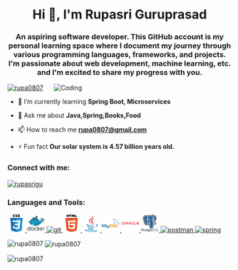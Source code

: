 <h1 align="center">Hi 👋, I'm Rupasri Guruprasad</h1>
<h3 align="center"> An aspiring software developer. This GitHub account is my personal learning space where I document my journey through various programming languages, frameworks, and projects. I'm passionate about web development, machine learning, etc. and I'm excited to share my progress with you.</h3>
<img align="right" alt="Coding" width="400" src=“https://camo.githubusercontent.com/c7f93c6b729a1e3cf7ff2f4bf6ad0e69e1edbfd706eb056116e8912ca6a057aa/68747470733a2f2f63646e2e6472696262626c652e636f6d2f75736572732f353237302f73637265656e73686f74732f3937353631372f6d65776f726b696e672e676966 (2)”/>

<p align="left"> <a href="https://github.com/ryo-ma/github-profile-trophy"><img src="https://github-profile-trophy.vercel.app/?username=rupa0807" alt="rupa0807" /></a> </p>

- 🌱 I’m currently learning **Spring Boot, Microservices**

- 💬 Ask me about **Java,Spring,Books,Food**

- 📫 How to reach me **rupa0807@gmail.com**

- ⚡ Fun fact **Our solar system is 4.57 billion years old.**

<h3 align="left">Connect with me:</h3>
<p align="left">
<a href="https://linkedin.com/in/rupasrigu" target="blank"><img align="center" src="https://raw.githubusercontent.com/rahuldkjain/github-profile-readme-generator/master/src/images/icons/Social/linked-in-alt.svg" alt="rupasrigu" height="30" width="40" /></a>
</p>

<h3 align="left">Languages and Tools:</h3>
<p align="left"> <a href="https://www.w3schools.com/css/" target="_blank" rel="noreferrer"> <img src="https://raw.githubusercontent.com/devicons/devicon/master/icons/css3/css3-original-wordmark.svg" alt="css3" width="40" height="40"/> </a> <a href="https://www.docker.com/" target="_blank" rel="noreferrer"> <img src="https://raw.githubusercontent.com/devicons/devicon/master/icons/docker/docker-original-wordmark.svg" alt="docker" width="40" height="40"/> </a> <a href="https://git-scm.com/" target="_blank" rel="noreferrer"> <img src="https://www.vectorlogo.zone/logos/git-scm/git-scm-icon.svg" alt="git" width="40" height="40"/> </a> <a href="https://www.w3.org/html/" target="_blank" rel="noreferrer"> <img src="https://raw.githubusercontent.com/devicons/devicon/master/icons/html5/html5-original-wordmark.svg" alt="html5" width="40" height="40"/> </a> <a href="https://www.java.com" target="_blank" rel="noreferrer"> <img src="https://raw.githubusercontent.com/devicons/devicon/master/icons/java/java-original.svg" alt="java" width="40" height="40"/> </a> <a href="https://www.mysql.com/" target="_blank" rel="noreferrer"> <img src="https://raw.githubusercontent.com/devicons/devicon/master/icons/mysql/mysql-original-wordmark.svg" alt="mysql" width="40" height="40"/> </a> <a href="https://www.oracle.com/" target="_blank" rel="noreferrer"> <img src="https://raw.githubusercontent.com/devicons/devicon/master/icons/oracle/oracle-original.svg" alt="oracle" width="40" height="40"/> </a> <a href="https://www.postgresql.org" target="_blank" rel="noreferrer"> <img src="https://raw.githubusercontent.com/devicons/devicon/master/icons/postgresql/postgresql-original-wordmark.svg" alt="postgresql" width="40" height="40"/> </a> <a href="https://postman.com" target="_blank" rel="noreferrer"> <img src="https://www.vectorlogo.zone/logos/getpostman/getpostman-icon.svg" alt="postman" width="40" height="40"/> </a> <a href="https://spring.io/" target="_blank" rel="noreferrer"> <img src="https://www.vectorlogo.zone/logos/springio/springio-icon.svg" alt="spring" width="40" height="40"/> </a> </p>

<p><img align="left" src="https://github-readme-stats.vercel.app/api/top-langs?username=rupa0807&show_icons=true&locale=en&layout=compact" alt="rupa0807" /></p>

<p>&nbsp;<img align="center" src="https://github-readme-stats.vercel.app/api?username=rupa0807&show_icons=true&locale=en" alt="rupa0807" /></p>

<p><img align="center" src="https://github-readme-streak-stats.herokuapp.com/?user=rupa0807&" alt="rupa0807" /></p>

